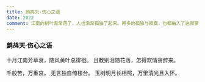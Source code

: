```yaml
---
title: 鹧鸪天·伤心之语
date: 2022
comment: 江南的树叶渐渐落了，人也渐渐孤独了起来。再多的孤独与寂寞，也都融入了这寂寥的环境，只能期待着有一天那明月能将我送到我想去的地方
---
```

### 鹧鸪天·伤心之语

十月江南芳草衰，随风黄叶总徘徊。
且教别泪随花落，怎得欢情贪醉来。

千般苦，万重哀。
无言独自倚楼台。
玉树明月长相照，万里清光且入怀。
